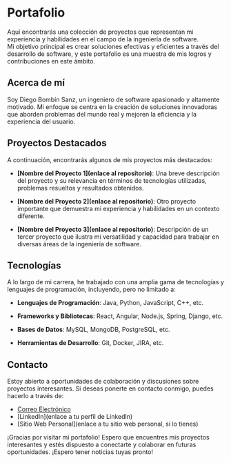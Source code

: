 # Portafolio
Aquí encontrarás una colección de proyectos que representan mi experiencia y habilidades en el campo de la ingeniería de software.<br>
Mi objetivo principal es crear soluciones efectivas y eficientes a través del desarrollo de software, y este portafolio es una muestra de mis logros y contribuciones en este ámbito.

## Acerca de mí

Soy Diego Bombín Sanz, un ingeniero de software apasionado y altamente motivado. Mi enfoque se centra en la creación de soluciones innovadoras que aborden problemas del mundo real y mejoren la eficiencia y la experiencia del usuario.

## Proyectos Destacados

A continuación, encontrarás algunos de mis proyectos más destacados:

- **[Nombre del Proyecto 1](enlace al repositorio)**: Una breve descripción del proyecto y su relevancia en términos de tecnologías utilizadas, problemas resueltos y resultados obtenidos.

- **[Nombre del Proyecto 2](enlace al repositorio)**: Otro proyecto importante que demuestra mi experiencia y habilidades en un contexto diferente.

- **[Nombre del Proyecto 3](enlace al repositorio)**: Descripción de un tercer proyecto que ilustra mi versatilidad y capacidad para trabajar en diversas áreas de la ingeniería de software.

## Tecnologías

A lo largo de mi carrera, he trabajado con una amplia gama de tecnologías y lenguajes de programación, incluyendo, pero no limitado a:

- **Lenguajes de Programación**: Java, Python, JavaScript, C++, etc.

- **Frameworks y Bibliotecas**: React, Angular, Node.js, Spring, Django, etc.

- **Bases de Datos**: MySQL, MongoDB, PostgreSQL, etc.

- **Herramientas de Desarrollo**: Git, Docker, JIRA, etc.

## Contacto

Estoy abierto a oportunidades de colaboración y discusiones sobre proyectos interesantes. Si deseas ponerte en contacto conmigo, puedes hacerlo a través de:

- [Correo Electrónico](correo@ejemplo.com)
- [LinkedIn](enlace a tu perfil de LinkedIn)
- [Sitio Web Personal](enlace a tu sitio web personal, si lo tienes)

¡Gracias por visitar mi portafolio! Espero que encuentres mis proyectos interesantes y estés dispuesto a conectarte y colaborar en futuras oportunidades. ¡Espero tener noticias tuyas pronto!

